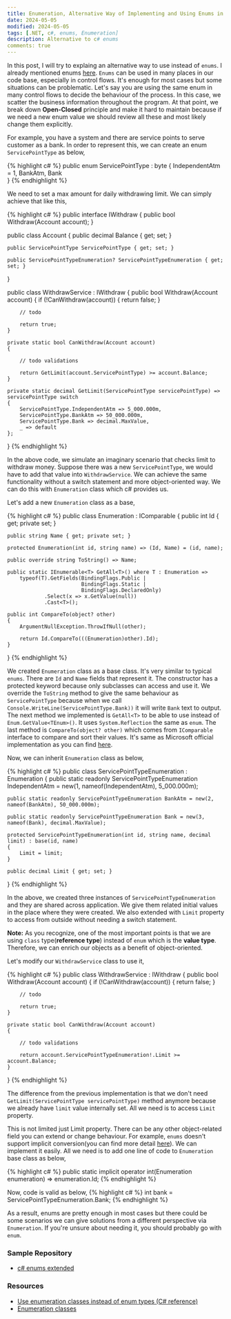 ```yaml
---
title: Enumeration, Alternative Way of Implementing and Using Enums in C# 🚀
date: 2024-05-05
modified: 2024-05-05
tags: [.NET, c#, enums, Enumeration]
description: Alternative to c# enums
comments: true
---
```


In this post, I will try to explaing an alternative way to use instead of `enums`. I already mentioned enums [here](https://denizzengin.com/csharp-enums/). `Enums` can be used in many places in our code base, especially in control flows. It's enough for most cases but some situations can be problematic. Let's say you are using the same enum in many control flows to decide the behaviour of the process. In this case, we scatter the business information throughout the program. At that point, we break down **Open-Closed** principle and make it hard to maintain because if we need a new enum value we should review all these and most likely change them explicitly.

For example, you have a system and there are service points to serve customer as a bank. In order to represent this, we can create an enum `ServicePointType` as below,

{% highlight c# %}
public enum ServicePointType : byte
{
    IndependentAtm = 1,
    BankAtm,
    Bank    
}
{% endhighlight %}

We need to set a max amount for daily withdrawing limit. We can simply achieve that like this,

{% highlight c# %}
public interface IWithdraw
{
    public bool Withdraw(Account account);
}

public class Account
{
    public decimal Balance { get; set; }

    public ServicePointType ServicePointType { get; set; }

    public ServicePointTypeEnumeration? ServicePointTypeEnumeration { get; set; }
}

public class WithdrawService : IWithdraw
{
    public bool Withdraw(Account account)
    {
        if (!CanWithdraw(account))
        {
            return false;
        }

        // todo

        return true;
    }

    private static bool CanWithdraw(Account account)
    {

        // todo validations

        return GetLimit(account.ServicePointType) >= account.Balance;
    }

    private static decimal GetLimit(ServicePointType servicePointType) => servicePointType switch
    {
        ServicePointType.IndependentAtm => 5_000.000m,
        ServicePointType.BankAtm => 50_000.000m,
        ServicePointType.Bank => decimal.MaxValue,
        _ => default
    };
}
{% endhighlight %}

In the above code, we simulate an imaginary scenario that checks limit to withdraw money. Suppose there was a new `ServicePointType`, we would have to add that value into `WithdrawService`. We can achieve the same functionality without a switch statement and more object-oriented way. We can do this with `Enumeration` class which c# provides us.

Let's add a new `Enumeration` class as a base,

{% highlight c# %}
public class Enumeration : IComparable
{
    public int Id { get; private set; }

    public string Name { get; private set; }

    protected Enumeration(int id, string name) => (Id, Name) = (id, name);

    public override string ToString() => Name;

    public static IEnumerable<T> GetAll<T>() where T : Enumeration =>
        typeof(T).GetFields(BindingFlags.Public |
                            BindingFlags.Static |
                            BindingFlags.DeclaredOnly)
                .Select(x => x.GetValue(null))
                .Cast<T>();

    public int CompareTo(object? other)
    {
        ArgumentNullException.ThrowIfNull(other);

        return Id.CompareTo(((Enumeration)other).Id);
    }
}
{% endhighlight %}

We created `Enumeration` class as a base class. It's very similar to typical `enums`. There are `Id` and `Name` fields that represent it. The constructor has a protected keyword because only subclasses can access and use it. We override the `ToString` method to give the same behaviour as `ServicePointType` because when we call `Console.WriteLine(ServicePointType.Bank))` it will write `Bank` text to output. The next method we implemented is `GetAll<T>` to be able to use instead of `Enum.GetValue<TEnum>()`. It uses `System.Reflection` the same as `enum`. The last method is `CompareTo(object? other)` which comes from `IComparable` interface to compare and sort their values. It's same as Microsoft official implementation as you can find [here](https://learn.microsoft.com/en-us/dotnet/architecture/microservices/microservice-ddd-cqrs-patterns/enumeration-classes-over-enum-types).

Now, we can inherit `Enumeration` class as below,

{% highlight c# %}
public class ServicePointTypeEnumeration : Enumeration
{
    public static readonly ServicePointTypeEnumeration IndependentAtm = new(1, nameof(IndependentAtm), 5_000.000m);

    public static readonly ServicePointTypeEnumeration BankAtm = new(2, nameof(BankAtm), 50_000.000m);

    public static readonly ServicePointTypeEnumeration Bank = new(3, nameof(Bank), decimal.MaxValue);

    protected ServicePointTypeEnumeration(int id, string name, decimal limit) : base(id, name)
    {
        Limit = limit;
    }

    public decimal Limit { get; set; }
}
{% endhighlight %}

In the above, we created three instances of `ServicePointTypeEnumeration` and they are shared across application. We give them related initial values in the place where they were created. We also extended with `Limit` property to access from outside without needing a switch statement.

**Note:** As you recognize, one of the most important points is that we are using `class` type(**reference type**) instead of `enum` which is the **value type**. Therefore, we can enrich our objects as a benefit of object-oriented.

Let's modify our `WithdrawService` class to use it,

{% highlight c# %}
public class WithdrawService : IWithdraw
{
    public bool Withdraw(Account account)
    {
        if (!CanWithdraw(account))
        {
            return false;
        }

        // todo

        return true;
    }

    private static bool CanWithdraw(Account account)
    {

        // todo validations

        return account.ServicePointTypeEnumeration!.Limit >= account.Balance;
    }
}
{% endhighlight %}

The difference from the previous implementation is that we don't need `GetLimit(ServicePointType servicePointType)` method anymore because we already have `limit` value internally set. All we need is to access `Limit` property.

This is not limited just Limit property. There can be any other object-related field you can extend or change behaviour. For example, `enums` doesn't support implicit conversion(you can find more detail [here](https://denizzengin.com/csharp-enums/#also-c-enums-doesnt-support-implicit-conversion-the-below-code-gives-compiling-error)). We can implement it easily. All we need is to add one line of code to `Enumeration` base class as below,

{% highlight c# %}
public static implicit operator int(Enumeration enumeration) => enumeration.Id;
{% endhighlight %}

Now, code is valid as below,
{% highlight c# %}
int bank = ServicePointTypeEnumeration.Bank;
{% endhighlight %}

As a result, enums are pretty enough in most cases but there could be some scenarios we can give solutions from a different perspective via `Enumeration`. If you're unsure about needing it, you should probably go with `enum`.

### Sample Repository

- [c# enums extended](https://github.com/denizzengin/blog-csharp-enums-alternative)


### Resources

- [Use enumeration classes instead of enum types (C# reference)](https://learn.microsoft.com/en-us/dotnet/architecture/microservices/microservice-ddd-cqrs-patterns/enumeration-classes-over-enum-types)
- [Enumeration classes](https://lostechies.com/jimmybogard/2008/08/12/enumeration-classes/)